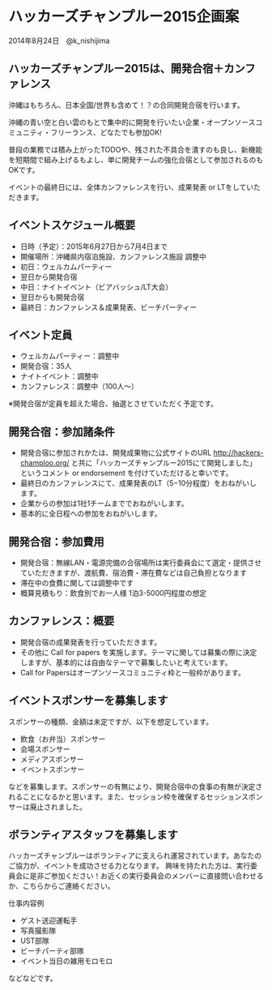 # ハッカーズチャンプルー2015企画案

2014年8月24日　@k_nishijima

## ハッカーズチャンプルー2015は、開発合宿＋カンファレンス

沖縄はもちろん、日本全国/世界も含めて！？の合同開発合宿を行います。

沖縄の青い空と白い雲のもとで集中的に開発を行いたい企業・オープンソースコミュニティ・フリーランス、どなたでも参加OK!

普段の業務では積み上がったTODOや、残された不具合を潰すのも良し、新機能を短期間で組み上げるもよし、単に開発チームの強化合宿として参加されるのもOKです。

イベントの最終日には、全体カンファレンスを行い、成果発表 or LTをしていただきます。

## イベントスケジュール概要

* 日時（予定）：2015年6月27日から7月4日まで
* 開催場所：沖縄県内宿泊施設、カンファレンス施設 調整中
* 初日：ウェルカムパーティー
* 翌日から開発合宿
* 中日：ナイトイベント（ビアバッシュ/LT大会）
* 翌日からも開発合宿
* 最終日：カンファレンス＆成果発表、ビーチパーティー

## イベント定員

* ウェルカムパーティー：調整中
* 開発合宿：35人
* ナイトイベント：調整中
* カンファレンス：調整中（100人〜）

※開発合宿が定員を超えた場合、抽選とさせていただく予定です。

## 開発合宿：参加諸条件

* 開発合宿に参加されかたは、開発成果物に公式サイトのURL http://hackers-champloo.org/ と共に「ハッカーズチャンプルー2015にて開発しました」というコメント or endorsement を付けていただけると幸いです。
* 最終日のカンファレンスにて、成果発表のLT（5−10分程度）をおねがいします。
* 企業からの参加は1社1チームまででおねがいします。
* 基本的に全日程への参加をおねがいします。


## 開発合宿：参加費用

* 開発合宿：無線LAN・電源完備の合宿場所は実行委員会にて選定・提供させていただきますが、渡航費、宿泊費・滞在費などは自己負担となります
* 滞在中の食費に関しては調整中です
* 概算見積もり：飲食別でお一人様 1泊3-5000円程度の想定


## カンファレンス：概要

* 開発合宿の成果発表を行っていただきます。
* その他に Call for papers を実施します。テーマに関しては募集の際に決定しますが、基本的には自由なテーマで募集したいと考えています。
* Call for Papersはオープンソースコミュニティ枠と一般枠があります。


## イベントスポンサーを募集します

スポンサーの種類、金額は未定ですが、以下を想定しています。

* 飲食（お弁当）スポンサー
* 会場スポンサー
* メディアスポンサー
* イベントスポンサー

などを募集します。スポンサーの有無により、開発合宿中の食事の有無が決定されることになるかと思います。また、セッション枠を確保するセッションスポンサーは廃止されました。


## ボランティアスタッフを募集します

ハッカーズチャンプルーはボランティアに支えられ運営されています。あなたのご協力が、イベントを成功させる力となります。 興味を持たれた方は、実行委員会に是非ご参加ください！お近くの実行委員会のメンバーに直接問い合わせるか、こちらからご連絡ください。

仕事内容例

* ゲスト送迎運転手
* 写真撮影隊
* UST部隊
* ビーチパーティ部隊
* イベント当日の雑用モロモロ

などなどです。




